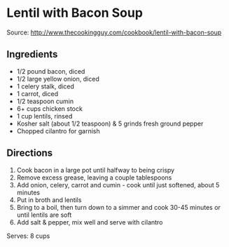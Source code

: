 # Lentil with Bacon Soup
Source: http://www.thecookingguy.com/cookbook/lentil-with-bacon-soup  

## Ingredients
- 1/2 pound bacon, diced 
- 1/2 large yellow onion, diced 
- 1 celery stalk, diced 
- 1 carrot, diced 
- 1/2 teaspoon cumin 
- 6+ cups chicken stock
- 1 cup lentils, rinsed
- Kosher salt (about 1/2 teaspoon) & 5 grinds fresh ground pepper
- Chopped cilantro for garnish

## Directions
1. Cook bacon in a large pot until halfway to being crispy
2. Remove excess grease, leaving a couple tablespoons
3. Add onion, celery, carrot and cumin - cook until just softened, about 5 minutes
4. Put in broth and lentils
5. Bring to a boil, then turn down to a simmer and cook 30-45 minutes or until lentils are soft
6. Add salt & pepper, mix well and serve with cilantro  

Serves: 8 cups
